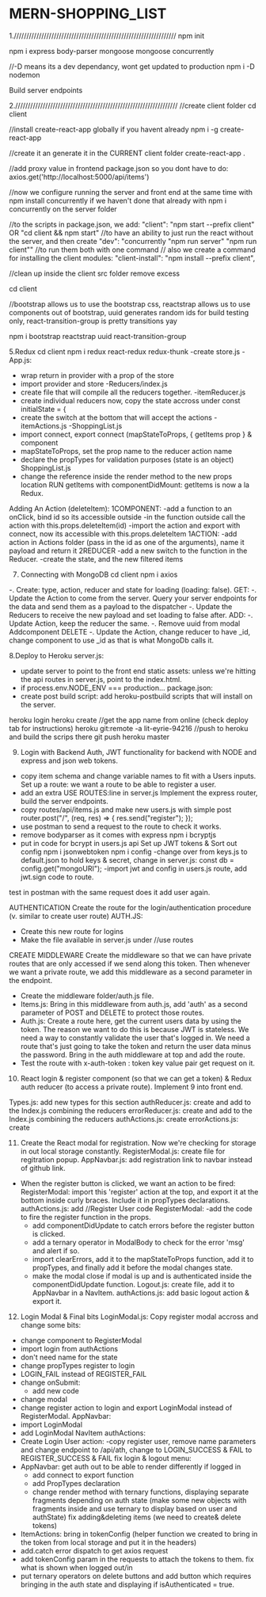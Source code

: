 # MERN-SHOPPING_LIST

1./////////////////////////////////////////////////////////////////
npm init

npm i express body-parser mongoose mongoose concurrently

//-D means its a dev dependancy, wont get updated to production
npm i -D nodemon

Build server endpoints

2./////////////////////////////////////////////////////////////////
//create client folder
cd client

//install create-react-app globally if you havent already
npm i -g create-react-app

//create it an generate it in the CURRENT client folder
create-react-app .

//add proxy value in frontend package.json so you dont have to do: axios.get('http://localhost:5000/api/items')

//now we configure running the server and front end at the same time with npm install concurrently if we haven't done that already with npm i concurrently on the server folder

//to the scripts in package.json, we add:
"client": "npm start --prefix client" OR "cd client && npm start" 
//to have an ability to just run the react without the server, and then create 
"dev": "concurrently \"npm run server\" \"npm run client\""
//to run them both with one command
// also we create a command for installing the client modules:
"client-install": "npm install --prefix client",


//clean up inside the client src folder remove excess

cd client

//bootstrap allows us to use the bootstrap css, reactstrap allows us to use components out of bootstrap, uuid generates random ids for build testing only, react-transition-group is pretty transitions yay

npm i bootstrap reactstrap uuid react-transition-group


5.Redux
cd client
npm i redux react-redux redux-thunk
-create store.js
-App.js:
 - wrap return in provider with a prop of the store
 - import provider and store
-Reducers/index.js
 - create file that will compile all the reducers together.
-itemReducer.js
 - create individual reducers now, copy the state accross under 
   const initialState = {
 - create the switch at the bottom that will accept the actions
-itemActions.js
-ShoppingList.js 
 - import connect, export connect (mapStateToProps, { getItems prop } & component
 - mapStateToProps, set the prop name to the reducer action name
 - declare the propTypes for validation purposes (state is an object)
ShoppingList.js
 - change the reference inside the render method to the new props location
 RUN getItems with componentDidMount: getItems is now a la Redux.

Adding An Action (deleteItem):
1COMPONENT:
 -add a function to an onClick, bind id so its accessible outside
 -in the function outside call the action with this.props.deleteItem(id)
 -import the action and export with connect, now its accessible with this.props.deleteItem
1ACTION:
 -add action in Actions folder (pass in the id as one of the arguments), name it payload and return it
2REDUCER
 -add a new switch to the function in the Reducer.
 -create the state, and the new filtered items


 
7. Connecting with MongoDB
cd client
npm i axios

-. Create: type, action, reducer and state for loading (loading: false).
GET:
-. Update the Action to come from the server. Query your server endpoints for the data and send them as a payload to the dispatcher
-. Update the Reducers to receive the new payload and set loading to false after.
ADD:
-. Update Action, keep the reducer the same.
-. Remove uuid from modal Addcomponent
DELETE
-. Update the Action, change reducer to have _id, change component to use _id as that is what MongoDb calls it.

 
 8.Deploy to Heroku
server.js:
 - update server to point to the front end static assets: unless we're hitting the api routes in server.js, point to the index.html. 
 - if process.env.NODE_ENV === production...
package.json:
 - create post build script: add heroku-postbuild scripts that will install on the server.
 
heroku login
heroku create
//get the app name from online (check deploy tab for instructions)
heroku git:remote -a lit-eyrie-94216
//push to heroku and build the scrips there
git push heroku master


9. Login with Backend Auth, JWT functionality for backend with NODE and express and json web tokens.
- copy item schema and change variable names to fit with a Users inputs.
Set up a route: we want a route to be able to register a user.
- add an extra USE ROUTES:line in server.js
Implement the express router, build the server endpoints.
- copy routes/api/items.js and make new users.js with simple post
        router.post("/", (req, res) => {
          res.send("register");
        });
- use postman to send a request to the route to check it works.
- remove bodyparser as it comes with express
npm i bcryptjs
- put in code for bcrypt in users.js api
Set up JWT tokens & Sort out config
npm i jsonwebtoken
npm i config
-change over from keys.js to default.json to hold keys & secret, change in server.js:
           const db = config.get("mongoURI");
-import jwt and config in users.js route, add jwt.sign code to route.

test in postman with the same request does it add user again.

AUTHENTICATION
Create the route for the login/authentication procedure (v. similar to create user route)
AUTH.JS:
  - Create this new route for logins
  - Make the file available in server.js under //use routes

CREATE MIDDLEWARE
Create the middleware so that we can have private routes that are only accessed if we send along this token. Then whenever we want a private route, we add this middleware as a second parameter in the endpoint.
  - Create the middleware folder/auth.js file.
  - Items.js: Bring in this middleware from auth.js, add 'auth' as a second parameter of POST and DELETE to protect those routes.
  - Auth.js: Create a route here, get the current users data by using the token. The reason we want to do this is because JWT is stateless. We need a way to constantly validate the user that's logged in. We need a route that's just going to take the token and return the user data minus the password.
  Bring in the auth middleware at top and add the route.
  - Test the route with x-auth-token : token key value pair get request on it.


10. React login & register component (so that we can get a token) & Redux auth reducer (to access a private route). Implement 9 into front end.

Types.js: add new types for this section
authReducer.js: create and add to the Index.js combining the reducers
errorReducer.js: create and add to the Index.js combining the reducers
authActions.js: create
errorActions.js: create


11. Create the React modal for registration. Now we're checking for storage in out local storage constantly.
RegisterModal.js: create file for regitration popup.
AppNavbar.js: add registration link to navbar instead of github link.

- When the register button is clicked, we want an action to be fired:
RegisterModal: import this 'register' action at the top, and export it at the bottom inside curly braces. Include it in propTypes declarations.
authActions.js: add //Register User code
RegisterModal: 
  -add the code to fire the register function in the props. 
  - add componentDidUpdate to catch errors before the register button is clicked.
  - add a ternary operator in ModalBody to check for the error 'msg' and alert if so.
  - import clearErrors, add it to the mapStateToProps function, add it to propTypes, and finally add it before the modal changes state.
  - make the modal close if modal is up and is authenticated inside the componentDidUpdate function.
Logout.js: create file, add it to AppNavbar in a NavItem.
authActions.js: add basic logout action & export it.

12. Login Modal & Final bits
LoginModal.js: Copy register modal accross and change some bits:
  - change component to RegisterModal
  - import login from authActions
  - don't need name for the state
  - change propTypes register to login
  - LOGIN_FAIL instead of REGISTER_FAIL
  - change onSubmit:
    - add new code
  - change modal
  - change register action to login and export LoginModal instead of RegisterModal.
AppNavbar: 
  - import LoginModal
  - add LoginModal NavItem
authActions:
  - Create Login User action:
    -copy register user, remove name parameters and change endpoint to /api/ath, change to LOGIN_SUCCESS & FAIL to REGISTER_SUCCESS & FAIL
fix login & logout menu:
  - AppNavbar: get auth out to be able to render differently if logged in
    - add connect to export function
    - add PropTypes declaration
    - change render method with ternary functions, displaying separate fragments depending on auth state (make some new objects with fragments inside and use ternary to display based on user and authState)
fix adding&deleting items (we need to create& delete tokens)
  - ItemActions: bring in tokenConfig (helper function we created to bring in the token from local storage and put it in the headers)
  - add.catch error dispatch to get axios request
  - add tokenConfig param in the requests to attach the tokens to them.
fix what is shown when logged out/in
  - put ternary operators on delete buttons and add button which requires bringing in the auth state and displaying if isAuthenticated = true.
